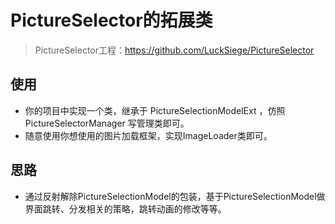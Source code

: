 # PictureSelector的拓展类

> PictureSelector工程：https://github.com/LuckSiege/PictureSelector



## 使用
- 你的项目中实现一个类，继承于 PictureSelectionModelExt ，仿照 PictureSelectorManager 写管理类即可。
- 随意使用你想使用的图片加载框架，实现ImageLoader类即可。

## 思路
- 通过反射解除PictureSelectionModel的包装，基于PictureSelectionModel做界面跳转、分发相关的策略，跳转动画的修改等等。
